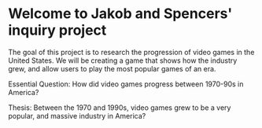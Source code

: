 # Welcome to Jakob and Spencers' inquiry project

The goal of this project is to research the progression of video games in the United States.
We will be creating a game that shows how the industry grew, and allow users to play the most popular games of an era.


Essential Question: How did video games progress between 1970-90s in America?

Thesis: Between the 1970 and 1990s, video games grew to be a very popular, and massive industry in America?
